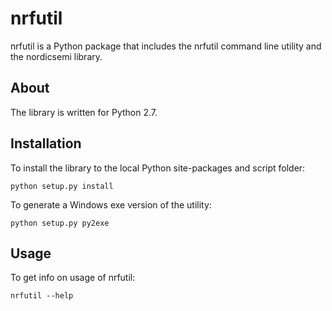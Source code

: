 nrfutil
==========
nrfutil is a Python package that includes the nrfutil command line utility and the nordicsemi library.

About
-----
The library is written for Python 2.7.

Installation
------------
To install the library to the local Python site-packages and script folder:  
```
python setup.py install
```

To generate a Windows exe version of the utility:  
```
python setup.py py2exe
```

Usage
-----
To get info on usage of nrfutil:  
```
nrfutil --help
```
